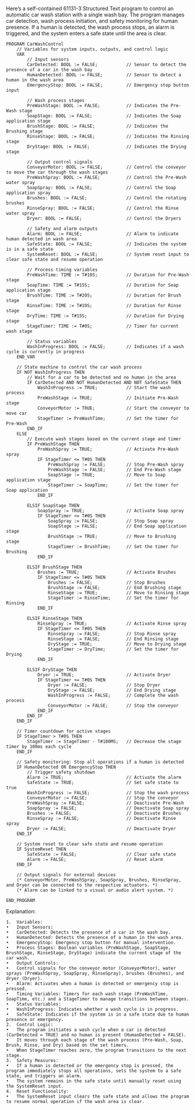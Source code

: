 Here’s a self-contained 61131-3 Structured Text program to control an automatic car wash station with a single wash bay. The program manages car detection, wash process initiation, and safety monitoring for human presence. If a human is detected, the wash process stops, an alarm is triggered, and the system enters a safe state until the area is clear.

```
PROGRAM CarWashControl
    // Variables for system inputs, outputs, and control logic
    VAR
        // Input sensors
        CarDetected: BOOL := FALSE;           // Sensor to detect the presence of a car in the wash bay
        HumanDetected: BOOL := FALSE;         // Sensor to detect a human in the wash area
        EmergencyStop: BOOL := FALSE;         // Emergency stop button input

        // Wash process stages
        PreWashStage: BOOL := FALSE;          // Indicates the Pre-Wash stage
        SoapStage: BOOL := FALSE;             // Indicates the Soap application stage
        BrushStage: BOOL := FALSE;            // Indicates the Brushing stage
        RinseStage: BOOL := FALSE;            // Indicates the Rinsing stage
        DryStage: BOOL := FALSE;              // Indicates the Drying stage

        // Output control signals
        ConveyorMotor: BOOL := FALSE;         // Control the conveyor to move the car through the wash stages
        PreWashSpray: BOOL := FALSE;          // Control the Pre-Wash water spray
        SoapSpray: BOOL := FALSE;             // Control the Soap application spray
        Brushes: BOOL := FALSE;               // Control the rotating brushes
        RinseSpray: BOOL := FALSE;            // Control the Rinse water spray
        Dryer: BOOL := FALSE;                 // Control the Dryers

        // Safety and alarm outputs
        Alarm: BOOL := FALSE;                 // Alarm to indicate human detected in wash area
        SafeState: BOOL := FALSE;             // Indicates the system is in a safe state
        SystemReset: BOOL := FALSE;           // System reset input to clear safe state and resume operation

        // Process timing variables
        PreWashTime: TIME := T#10S;           // Duration for Pre-Wash stage
        SoapTime: TIME := T#15S;              // Duration for Soap application stage
        BrushTime: TIME := T#20S;             // Duration for Brush stage
        RinseTime: TIME := T#10S;             // Duration for Rinse stage
        DryTime: TIME := T#15S;               // Duration for Drying stage
        StageTimer: TIME := T#0S;             // Timer for current wash stage

        // Status variables
        WashInProgress: BOOL := FALSE;        // Indicates if a wash cycle is currently in progress
    END_VAR

    // State machine to control the car wash process
    IF NOT WashInProgress THEN
        // Wait for a car to be detected and no human in the area
        IF CarDetected AND NOT HumanDetected AND NOT SafeState THEN
            WashInProgress := TRUE;           // Start the wash process
            PreWashStage := TRUE;             // Initiate Pre-Wash stage
            ConveyorMotor := TRUE;            // Start the conveyor to move car
            StageTimer := PreWashTime;        // Set the timer for Pre-Wash
        END_IF
    ELSE
        // Execute wash stages based on the current stage and timer
        IF PreWashStage THEN
            PreWashSpray := TRUE;             // Activate Pre-Wash spray
            IF StageTimer <= T#0S THEN
                PreWashSpray := FALSE;        // Stop Pre-Wash spray
                PreWashStage := FALSE;        // End Pre-Wash stage
                SoapStage := TRUE;            // Move to Soap application stage
                StageTimer := SoapTime;       // Set the timer for Soap application
            END_IF

        ELSIF SoapStage THEN
            SoapSpray := TRUE;                // Activate Soap spray
            IF StageTimer <= T#0S THEN
                SoapSpray := FALSE;           // Stop Soap spray
                SoapStage := FALSE;           // End Soap application stage
                BrushStage := TRUE;           // Move to Brushing stage
                StageTimer := BrushTime;      // Set the timer for Brushing
            END_IF

        ELSIF BrushStage THEN
            Brushes := TRUE;                  // Activate Brushes
            IF StageTimer <= T#0S THEN
                Brushes := FALSE;             // Stop Brushes
                BrushStage := FALSE;          // End Brushing stage
                RinseStage := TRUE;           // Move to Rinsing stage
                StageTimer := RinseTime;      // Set the timer for Rinsing
            END_IF

        ELSIF RinseStage THEN
            RinseSpray := TRUE;               // Activate Rinse spray
            IF StageTimer <= T#0S THEN
                RinseSpray := FALSE;          // Stop Rinse spray
                RinseStage := FALSE;          // End Rinsing stage
                DryStage := TRUE;             // Move to Drying stage
                StageTimer := DryTime;        // Set the timer for Drying
            END_IF

        ELSIF DryStage THEN
            Dryer := TRUE;                    // Activate Dryer
            IF StageTimer <= T#0S THEN
                Dryer := FALSE;               // Stop Dryer
                DryStage := FALSE;            // End Drying stage
                WashInProgress := FALSE;      // Complete the wash process
                ConveyorMotor := FALSE;       // Stop the conveyor
            END_IF
        END_IF
    END_IF

    // Timer countdown for active stages
    IF StageTimer > T#0S THEN
        StageTimer := StageTimer - T#100MS;   // Decrease the stage timer by 100ms each cycle
    END_IF

    // Safety monitoring: Stop all operations if a human is detected
    IF HumanDetected OR EmergencyStop THEN
        // Trigger safety shutdown
        Alarm := TRUE;                        // Activate the alarm
        SafeState := TRUE;                    // Set safe state to true
        WashInProgress := FALSE;              // Stop the wash process
        ConveyorMotor := FALSE;               // Stop the conveyor
        PreWashSpray := FALSE;                // Deactivate Pre-Wash
        SoapSpray := FALSE;                   // Deactivate Soap spray
        Brushes := FALSE;                     // Deactivate Brushes
        RinseSpray := FALSE;                  // Deactivate Rinse spray
        Dryer := FALSE;                       // Deactivate Dryer
    END_IF

    // System reset to clear safe state and resume operation
    IF SystemReset THEN
        SafeState := FALSE;                   // Clear safe state
        Alarm := FALSE;                       // Reset alarm
    END_IF

    // Output signals for external devices
    (* ConveyorMotor, PreWashSpray, SoapSpray, Brushes, RinseSpray, and Dryer can be connected to the respective actuators. *)
    (* Alarm can be linked to a visual or audio alert system. *)

END_PROGRAM
```

Explanation:

	1.	Variables:
	•	Input Sensors:
	•	CarDetected: Detects the presence of a car in the wash bay.
	•	HumanDetected: Detects the presence of a human in the wash area.
	•	EmergencyStop: Emergency stop button for manual intervention.
	•	Process Stages: Boolean variables (PreWashStage, SoapStage, BrushStage, RinseStage, DryStage) indicate the current stage of the car wash.
	•	Output Controls:
	•	Control signals for the conveyor motor (ConveyorMotor), water sprays (PreWashSpray, SoapSpray, RinseSpray), brushes (Brushes), and dryer (Dryer).
	•	Alarm: Activates when a human is detected or emergency stop is pressed.
	•	Timing Variables: Timers for each wash stage (PreWashTime, SoapTime, etc.) and a StageTimer to manage transitions between stages.
	•	Status Variables:
	•	WashInProgress: Indicates whether a wash cycle is in progress.
	•	SafeState: Indicates if the system is in a safe state due to human presence or emergency.
	2.	Control Logic:
	•	The program initiates a wash cycle when a car is detected (CarDetected = TRUE) and no human is present (HumanDetected = FALSE).
	•	It moves through each stage of the wash process (Pre-Wash, Soap, Brush, Rinse, and Dry) based on the set timers.
	•	When StageTimer reaches zero, the program transitions to the next stage.
	3.	Safety Measures:
	•	If a human is detected or the emergency stop is pressed, the program immediately stops all operations, sets the system to a safe state, and triggers an alarm.
	•	The system remains in the safe state until manually reset using the SystemReset input.
	4.	Reset Functionality:
	•	The SystemReset input clears the safe state and allows the program to resume normal operation if the wash area is clear.
